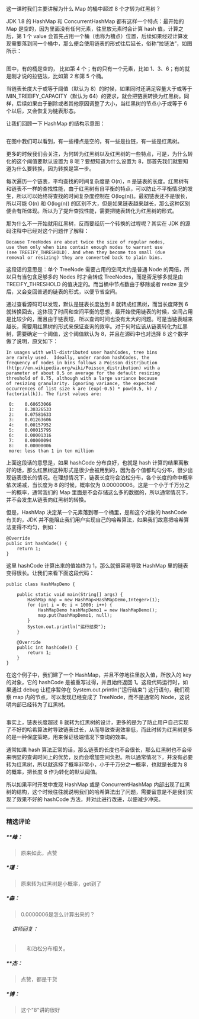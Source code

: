 <p>这一课时我们主要讲解为什么 Map 的桶中超过 8 个才转为红黑树？</p>
<p>JDK&nbsp;1.8 的 HashMap 和 ConcurrentHashMap 都有这样一个特点：最开始的 Map 是空的，因为里面没有任何元素，往里放元素时会计算 hash 值，计算之后，第 1 个 value 会首先占用一个桶（也称为槽点）位置，后续如果经过计算发现需要落到同一个桶中，那么便会使用链表的形式往后延长，俗称“拉链法”，如图所示：</p>
<p><img src="https://s0.lgstatic.com/i/image3/M01/61/9A/Cgq2xl4ei_2APvpyAAEKlgaezQg247.png" alt=""></p>
<p>图中，有的桶是空的， 比如第 4 个；有的只有一个元素，比如 1、3、6；有的就是刚才说的拉链法，比如第 2 和第 5 个桶。</p>
<p>当链表长度大于或等于阈值（默认为 8）的时候，如果同时还满足容量大于或等于 MIN_TREEIFY_CAPACITY（默认为 64）的要求，就会把链表转换为红黑树。同样，后续如果由于删除或者其他原因调整了大小，当红黑树的节点小于或等于 6 个以后，又会恢复为链表形态。</p>
<p>让我们回顾一下 HashMap 的结构示意图：</p>
<p><img src="https://s0.lgstatic.com/i/image3/M01/61/9A/CgpOIF4ejCmAPqZMAAGZw5NzqtE067.png" alt=""></p>
<p>在图中我们可以看到，有一些槽点是空的，有一些是拉链，有一些是红黑树。</p>
<p>更多的时候我们会关注，为何转为红黑树以及红黑树的一些特点，可是，为什么转化的这个阈值要默认设置为 8 呢？要想知道为什么设置为 8，那首先我们就要知道为什么要转换，因为转换是第一步。</p>
<p>每次遍历一个链表，平均查找的时间复杂度是 O(n)，n 是链表的长度。红黑树有和链表不一样的查找性能，由于红黑树有自平衡的特点，可以防止不平衡情况的发生，所以可以始终将查找的时间复杂度控制在 O(log(n))。最初链表还不是很长，所以可能 O(n) 和 O(log(n)) 的区别不大，但是如果链表越来越长，那么这种区别便会有所体现。所以为了提升查找性能，需要把链表转化为红黑树的形式。</p>
<p>那为什么不一开始就用红黑树，反而要经历一个转换的过程呢？其实在 JDK 的源码注释中已经对这个问题作了解释：</p>
<pre><code data-language="java" class="lang-java">Because&nbsp;TreeNodes&nbsp;are&nbsp;about&nbsp;twice&nbsp;the&nbsp;size&nbsp;of&nbsp;regular&nbsp;nodes,
<span class="hljs-function">use&nbsp;them&nbsp;only&nbsp;when&nbsp;bins&nbsp;contain&nbsp;enough&nbsp;nodes&nbsp;to&nbsp;warrant&nbsp;<span class="hljs-title">use</span>
<span class="hljs-params">(see&nbsp;TREEIFY_THRESHOLD)</span>.&nbsp;And&nbsp;when&nbsp;they&nbsp;become&nbsp;too&nbsp;<span class="hljs-title">small</span>&nbsp;<span class="hljs-params">(due&nbsp;
removal&nbsp;or&nbsp;resizing)</span>&nbsp;they&nbsp;are&nbsp;converted&nbsp;back&nbsp;to&nbsp;plain&nbsp;bins.
</span></code></pre>
<p>这段话的意思是：单个 TreeNode 需要占用的空间大约是普通 Node 的两倍，所以只有当包含足够多的 Nodes 时才会转成 TreeNodes，而是否足够多就是由 TREEIFY_THRESHOLD 的值决定的。而当桶中节点数由于移除或者 resize 变少后，又会变回普通的链表的形式，以便节省空间。</p>
<p>通过查看源码可以发现，默认是链表长度达到 8 就转成红黑树，而当长度降到 6 就转换回去，这体现了时间和空间平衡的思想，最开始使用链表的时候，空间占用是比较少的，而且由于链表短，所以查询时间也没有太大的问题。可是当链表越来越长，需要用红黑树的形式来保证查询的效率。对于何时应该从链表转化为红黑树，需要确定一个阈值，这个阈值默认为 8，并且在源码中也对选择 8 这个数字做了说明，原文如下：</p>
<pre><code data-language="java" class="lang-java">In&nbsp;usages&nbsp;with&nbsp;well-distributed&nbsp;user&nbsp;hashCodes,&nbsp;tree&nbsp;bins&nbsp;
are&nbsp;rarely&nbsp;used.&nbsp;&nbsp;Ideally,&nbsp;under&nbsp;random&nbsp;hashCodes,&nbsp;<span class="hljs-function">the&nbsp;
frequency&nbsp;of&nbsp;nodes&nbsp;in&nbsp;bins&nbsp;follows&nbsp;a&nbsp;Poisson&nbsp;<span class="hljs-title">distribution</span>&nbsp;
<span class="hljs-params">(http://en.wikipedia.org/wiki/Poisson_distribution)</span>&nbsp;with&nbsp;a&nbsp;
parameter&nbsp;of&nbsp;about&nbsp;0.5&nbsp;on&nbsp;average&nbsp;<span class="hljs-keyword">for</span>&nbsp;the&nbsp;<span class="hljs-keyword">default</span>&nbsp;resizing&nbsp;
threshold&nbsp;of&nbsp;0.75,&nbsp;although&nbsp;with&nbsp;a&nbsp;large&nbsp;variance&nbsp;because&nbsp;
of&nbsp;resizing&nbsp;granularity.&nbsp;Ignoring&nbsp;variance,&nbsp;the&nbsp;expected&nbsp;
occurrences&nbsp;of&nbsp;list&nbsp;size&nbsp;k&nbsp;<span class="hljs-title">are</span>&nbsp;<span class="hljs-params">(exp(<span class="hljs-number">-0.5</span>)</span>&nbsp;*&nbsp;<span class="hljs-title">pow</span><span class="hljs-params">(<span class="hljs-number">0.5</span>,&nbsp;k)</span>&nbsp;/&nbsp;
<span class="hljs-title">factorial</span><span class="hljs-params">(k)</span>).&nbsp;The&nbsp;first&nbsp;values&nbsp;are:
&nbsp;
&nbsp;0:&nbsp;&nbsp;&nbsp;&nbsp;0.60653066
&nbsp;1:&nbsp;&nbsp;&nbsp;&nbsp;0.30326533
&nbsp;2:&nbsp;&nbsp;&nbsp;&nbsp;0.07581633
&nbsp;3:&nbsp;&nbsp;&nbsp;&nbsp;0.01263606
&nbsp;4:&nbsp;&nbsp;&nbsp;&nbsp;0.00157952
&nbsp;5:&nbsp;&nbsp;&nbsp;&nbsp;0.00015795
&nbsp;6:&nbsp;&nbsp;&nbsp;&nbsp;0.00001316
&nbsp;7:&nbsp;&nbsp;&nbsp;&nbsp;0.00000094
&nbsp;8:&nbsp;&nbsp;&nbsp;&nbsp;0.00000006
&nbsp;more:&nbsp;less&nbsp;than&nbsp;1&nbsp;in&nbsp;ten&nbsp;million
</span></code></pre>
<p>上面这段话的意思是，如果 hashCode 分布良好，也就是 hash 计算的结果离散好的话，那么红黑树这种形式是很少会被用到的，因为各个值都均匀分布，很少出现链表很长的情况。在理想情况下，链表长度符合泊松分布，各个长度的命中概率依次递减，当长度为 8 的时候，概率仅为 0.00000006。这是一个小于千万分之一的概率，通常我们的 Map 里面是不会存储这么多的数据的，所以通常情况下，并不会发生从链表向红黑树的转换。</p>
<p>但是，HashMap 决定某一个元素落到哪一个桶里，是和这个对象的 hashCode 有关的，JDK 并不能阻止我们用户实现自己的哈希算法，如果我们故意把哈希算法变得不均匀，例如：</p>
<pre><code data-language="java" class="lang-java"><span class="hljs-meta">@Override</span>
<span class="hljs-function"><span class="hljs-keyword">public</span>&nbsp;<span class="hljs-keyword">int</span>&nbsp;<span class="hljs-title">hashCode</span><span class="hljs-params">()</span>&nbsp;</span>{
&nbsp;&nbsp;&nbsp;&nbsp;<span class="hljs-keyword">return</span>&nbsp;<span class="hljs-number">1</span>;
}
</code></pre>
<p>这里 hashCode 计算出来的值始终为 1，那么就很容易导致 HashMap 里的链表变得很长。让我们来看下面这段代码：</p>
<pre><code data-language="java" class="lang-java"><span class="hljs-keyword">public</span>&nbsp;<span class="hljs-class"><span class="hljs-keyword">class</span>&nbsp;<span class="hljs-title">HashMapDemo</span>&nbsp;</span>{
&nbsp;
&nbsp;&nbsp;&nbsp;&nbsp;<span class="hljs-function"><span class="hljs-keyword">public</span>&nbsp;<span class="hljs-keyword">static</span>&nbsp;<span class="hljs-keyword">void</span>&nbsp;<span class="hljs-title">main</span><span class="hljs-params">(String[]&nbsp;args)</span>&nbsp;</span>{
&nbsp;&nbsp;&nbsp;&nbsp;&nbsp;&nbsp;&nbsp;&nbsp;HashMap&nbsp;map&nbsp;=&nbsp;<span class="hljs-keyword">new</span>&nbsp;HashMap&lt;HashMapDemo,Integer&gt;(<span class="hljs-number">1</span>);
&nbsp;&nbsp;&nbsp;&nbsp;&nbsp;&nbsp;&nbsp;&nbsp;<span class="hljs-keyword">for</span>&nbsp;(<span class="hljs-keyword">int</span>&nbsp;i&nbsp;=&nbsp;<span class="hljs-number">0</span>;&nbsp;i&nbsp;&lt;&nbsp;<span class="hljs-number">1000</span>;&nbsp;i++)&nbsp;{
&nbsp;&nbsp;&nbsp;&nbsp;&nbsp;&nbsp;&nbsp;&nbsp;&nbsp;&nbsp;&nbsp;&nbsp;HashMapDemo&nbsp;hashMapDemo1&nbsp;=&nbsp;<span class="hljs-keyword">new</span>&nbsp;HashMapDemo();
&nbsp;&nbsp;&nbsp;&nbsp;&nbsp;&nbsp;&nbsp;&nbsp;&nbsp;&nbsp;&nbsp;&nbsp;map.put(hashMapDemo1,&nbsp;<span class="hljs-keyword">null</span>);
&nbsp;&nbsp;&nbsp;&nbsp;&nbsp;&nbsp;&nbsp;&nbsp;}
&nbsp;&nbsp;&nbsp;&nbsp;&nbsp;&nbsp;&nbsp;&nbsp;System.out.println(<span class="hljs-string">"运行结束"</span>);
&nbsp;&nbsp;&nbsp;&nbsp;}
&nbsp;
&nbsp;&nbsp;&nbsp;&nbsp;<span class="hljs-meta">@Override</span>
&nbsp;&nbsp;&nbsp;&nbsp;<span class="hljs-function"><span class="hljs-keyword">public</span>&nbsp;<span class="hljs-keyword">int</span>&nbsp;<span class="hljs-title">hashCode</span><span class="hljs-params">()</span>&nbsp;</span>{
&nbsp;&nbsp;&nbsp;&nbsp;&nbsp;&nbsp;&nbsp;&nbsp;<span class="hljs-keyword">return</span>&nbsp;<span class="hljs-number">1</span>;
&nbsp;&nbsp;&nbsp;&nbsp;}
}
</code></pre>
<p>在这个例子中，我们建了一个 HashMap，并且不停地往里放入值，所放入的 key 的对象，它的 hashCode 是被重写过得，并且始终返回 1。这段代码运行时，如果通过 debug 让程序暂停在 System.out.println("运行结束") 这行语句，我们观察 map 内的节点，可以发现已经变成了 TreeNode，而不是通常的 Node，这说明内部已经转为了红黑树。</p>
<p><img src="https://s0.lgstatic.com/i/image3/M01/61/9B/Cgq2xl4ejLSAWTp3AADocHClqJ0548.png" alt=""></p>
<p>事实上，链表长度超过 8 就转为红黑树的设计，更多的是为了防止用户自己实现了不好的哈希算法时导致链表过长，从而导致查询效率低，而此时转为红黑树更多的是一种保底策略，用来保证极端情况下查询的效率。</p>
<p>通常如果 hash 算法正常的话，那么链表的长度也不会很长，那么红黑树也不会带来明显的查询时间上的优势，反而会增加空间负担。所以通常情况下，并没有必要转为红黑树，所以就选择了概率非常小，小于千万分之一概率，也就是长度为 8 的概率，把长度 8 作为转化的默认阈值。</p>
<p>所以如果平时开发中发现 HashMap 或是 ConcurrentHashMap 内部出现了红黑树的结构，这个时候往往就说明我们的哈希算法出了问题，需要留意是不是我们实现了效果不好的 hashCode 方法，并对此进行改进，以便减少冲突。</p>

---

### 精选评论

##### **峰：
> 原来如此，点赞

##### *瑾：
> 原来转为红黑树是小概率，get到了

##### *森：
> 0.0000006是怎么计算出来的？

 ###### &nbsp;&nbsp;&nbsp; 讲师回复：
> &nbsp;&nbsp;&nbsp; 和泊松分布相关。

##### **杰：
> 点赞，都是干货

##### *博：
> 这个"8"讲的很好

